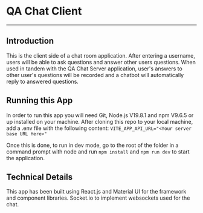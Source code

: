 # QA Chat Client
---

## Introduction

This is the client side of a chat room application. After entering a username, users will be able to ask questions and answer other users questions. When used in tandem with the QA Chat Server application, user's answers to other user's questions will be recorded and a chatbot will automatically reply to answered questions.

## Running this App
In order to run this app you will need Git, Node.js V19.8.1 and npm V9.6.5 or up installed on your machine. After cloning this repo to your local machine, add a .env file with the following content:
```VITE_APP_API_URL="<Your server base URL Here>"```

Once this is done, to run in dev mode, go to the root of the folder in a command prompt with node and run `npm install` and `npm run dev` to start the application.

## Technical Details
This app has been built using React.js and Material UI for the framework and component libraries. Socket.io  to implement websockets used for the chat.